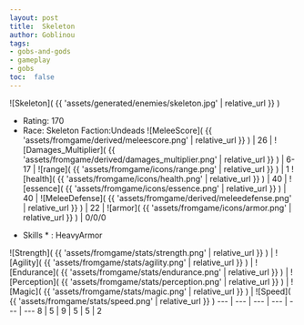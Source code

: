 ```yaml
---
layout: post
title:  Skeleton
author: Goblinou
tags:
- gobs-and-gods
- gameplay
- gobs
toc:  false
---
```


![Skeleton]( {{ 'assets/generated/enemies/skeleton.jpg' | relative_url }} )
- Rating: 170
- Race: Skeleton  Faction:Undeads
![MeleeScore]( {{ 'assets/fromgame/derived/meleescore.png' | relative_url }} ) | 26 | ![Damages_Multiplier]( {{ 'assets/fromgame/derived/damages_multiplier.png' | relative_url }} ) | 6-17 | ![range]( {{ 'assets/fromgame/icons/range.png' | relative_url }} ) | 1
![health]( {{ 'assets/fromgame/icons/health.png' | relative_url }} ) | 40 | ![essence]( {{ 'assets/fromgame/icons/essence.png' | relative_url }} ) | 40 | ![MeleeDefense]( {{ 'assets/fromgame/derived/meleedefense.png' | relative_url }} ) | 22 | ![armor]( {{ 'assets/fromgame/icons/armor.png' | relative_url }} ) | 0/0/0
* Skills * : HeavyArmor

![Strength]( {{ 'assets/fromgame/stats/strength.png' | relative_url }} ) | ![Agility]( {{ 'assets/fromgame/stats/agility.png' | relative_url }} ) | ![Endurance]( {{ 'assets/fromgame/stats/endurance.png' | relative_url }} ) | ![Perception]( {{ 'assets/fromgame/stats/perception.png' | relative_url }} ) | ![Magic]( {{ 'assets/fromgame/stats/magic.png' | relative_url }} ) | ![Speed]( {{ 'assets/fromgame/stats/speed.png' | relative_url }} )
--- | --- | --- | --- | --- | ---
8 | 5 | 9 | 5 | 5 | 2
